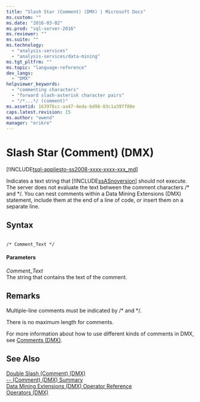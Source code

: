 ```yaml
---
title: "Slash Star (Comment) (DMX) | Microsoft Docs"
ms.custom: ""
ms.date: "2016-03-02"
ms.prod: "sql-server-2016"
ms.reviewer: ""
ms.suite: ""
ms.technology: 
  - "analysis-services"
  - "analysis-services/data-mining"
ms.tgt_pltfrm: ""
ms.topic: "language-reference"
dev_langs: 
  - "DMX"
helpviewer_keywords: 
  - "commenting characters"
  - "forward slash-asterisk character pairs"
  - "/*...*/ (comment)"
ms.assetid: 163976cc-aa47-4eda-bd98-03c1a397f80e
caps.latest.revision: 15
ms.author: "owend"
manager: "erikre"
---
```

# Slash Star (Comment) (DMX)
[!INCLUDE[tsql-appliesto-ss2008-xxxx-xxxx-xxx_md](../database-engine/configure/windows/includes/tsql-appliesto-ss2008-xxxx-xxxx-xxx-md.md)]

  Indicates a text string that [!INCLUDE[ssASnoversion](../analysis-services/includes/ssasnoversion-md.md)] should not execute. The server does not evaluate the text between the comment characters /* and \*/. You can nest comments within a Data Mining Extensions (DMX) statement, include them at the end of a line of code, or insert them on a separate line.  
  
## Syntax  
  
```  
  
/* Comment_Text */  
```  
  
#### Parameters  
 *Comment_Text*  
 The string that contains the text of the comment.  
  
## Remarks  
 Multiple-line comments must be indicated by /* and \*/.  
  
 There is no maximum length for comments.  
  
 For more information about how to use different kinds of comments in DMX, see [Comments &#40;DMX&#41;](../dmx/comments-dmx.md).  
  
## See Also  
 [Double Slash &#40;Comment&#41; &#40;DMX&#41;](../dmx/double-slash-comment-dmx.md)   
 [-- &#40;Comment&#41; &#40;DMX&#41; Summary](../dmx/comment-dmx-summary.md)   
 [Data Mining Extensions &#40;DMX&#41; Operator Reference](../dmx/data-mining-extensions-dmx-operator-reference.md)   
 [Operators &#40;DMX&#41;](../dmx/operators-dmx.md)  
  
  